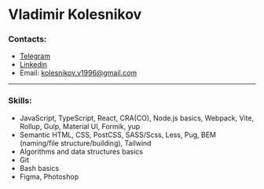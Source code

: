# Vladimir Kolesnikov

### Contacts:
* [Telegram](https://t.me/ithrforu)
* [Linkedin](https://www.linkedin.com/in/ithrforu/)
* Email: kolesnikov.v1996@gmail.com

---

### Skills:
* JavaScript, TypeScript, React, CRA(CO), Node.js basics, Webpack, Vite, Rollup, Gulp, Material UI, Formik, yup
* Semantic HTML, CSS, PostCSS, SASS/Scss, Less, Pug, BEM (naming/file structure/building), Tailwind
* Algorithms and data structures basics
* Git
* Bash basics
* Figma, Photoshop
